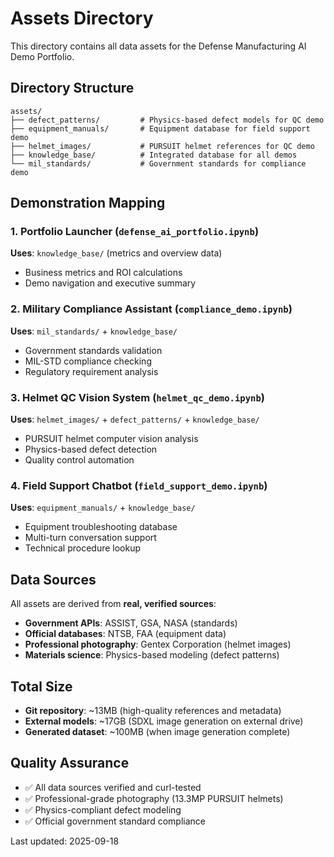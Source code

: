 # Assets Directory

This directory contains all data assets for the Defense Manufacturing AI Demo Portfolio.

## Directory Structure

```
assets/
├── defect_patterns/         # Physics-based defect models for QC demo
├── equipment_manuals/       # Equipment database for field support demo
├── helmet_images/           # PURSUIT helmet references for QC demo
├── knowledge_base/          # Integrated database for all demos
└── mil_standards/           # Government standards for compliance demo
```

## Demonstration Mapping

### 1. **Portfolio Launcher** (`defense_ai_portfolio.ipynb`)
**Uses**: `knowledge_base/` (metrics and overview data)
- Business metrics and ROI calculations
- Demo navigation and executive summary

### 2. **Military Compliance Assistant** (`compliance_demo.ipynb`)
**Uses**: `mil_standards/` + `knowledge_base/`
- Government standards validation
- MIL-STD compliance checking
- Regulatory requirement analysis

### 3. **Helmet QC Vision System** (`helmet_qc_demo.ipynb`)
**Uses**: `helmet_images/` + `defect_patterns/` + `knowledge_base/`
- PURSUIT helmet computer vision analysis
- Physics-based defect detection
- Quality control automation

### 4. **Field Support Chatbot** (`field_support_demo.ipynb`)
**Uses**: `equipment_manuals/` + `knowledge_base/`
- Equipment troubleshooting database
- Multi-turn conversation support
- Technical procedure lookup

## Data Sources

All assets are derived from **real, verified sources**:
- **Government APIs**: ASSIST, GSA, NASA (standards)
- **Official databases**: NTSB, FAA (equipment data)
- **Professional photography**: Gentex Corporation (helmet images)
- **Materials science**: Physics-based modeling (defect patterns)

## Total Size
- **Git repository**: ~13MB (high-quality references and metadata)
- **External models**: ~17GB (SDXL image generation on external drive)
- **Generated dataset**: ~100MB (when image generation complete)

## Quality Assurance
- ✅ All data sources verified and curl-tested
- ✅ Professional-grade photography (13.3MP PURSUIT helmets)
- ✅ Physics-compliant defect modeling
- ✅ Official government standard compliance

Last updated: 2025-09-18